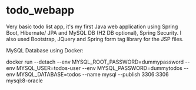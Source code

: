 # todo_webapp
Very basic todo list app, it's my first Java web application using Spring Boot,
Hibernate/ JPA and MySQL DB (H2 DB optional), Spring Security. I also used Bootstrap, JQuery and
Spring form tag library for the JSP files.


MySQL Database using Docker:

docker run --detach --env MYSQL_ROOT_PASSWORD=dummypassword --env MYSQL_USER=todos-user --env MYSQL_PASSWORD=dummytodos --env MYSQL_DATABASE=todos --name mysql --publish 3306:3306 mysql:8-oracle
